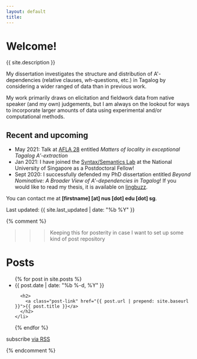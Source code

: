 ```yaml
---
layout: default
title:
---
```


# Welcome!
{{ site.description }}

My dissertation investigates the structure and distribution of A'-dependencies (relative clauses, _wh_-questions, etc.) in Tagalog by considering a wider ranged of data than in previous work.

My work primarily draws on elicitation and fieldwork data from native speaker (and my own) judgements, but I am always on the lookout for ways to incorporate larger amounts of data using experimental and/or computational methods.

## Recent and upcoming
- May 2021: Talk at [AFLA 28](https://lingconf.com/afla28) entitled _Matters of locality in exceptional Tagalog A′-extraction_
- Jan 2021: I have joined the [Syntax/Semantics Lab](https://mitcho.com/lab/) at the National University of Singapore as a Postdoctoral Fellow!
- Sept 2020: I successfully defended my PhD dissertation entitled _Beyond Nominative: A Broader View of A'-dependencies in Tagalog_! If you would like to read my thesis, it is available on [lingbuzz](https://lingbuzz.net/lingbuzz/005856).


You can contact me at **[firstname] [at] nus [dot] edu [dot] sg**.

Last updated: {{ site.last_updated | date: "%b %Y" }}









{% comment %}
>>> Keeping this for posterity in case I want to set up some kind of post repository
<h1 class="page-heading">Posts</h1>

<ul class="post-list">
  {% for post in site.posts %}
    <li>
      <span class="post-meta">{{ post.date | date: "%b %-d, %Y" }}</span>

      <h2>
        <a class="post-link" href="{{ post.url | prepend: site.baseurl }}">{{ post.title }}</a>
      </h2>
    </li>
  {% endfor %}
</ul>

<p class="rss-subscribe">subscribe <a href="{{ "/feed.xml" | prepend: site.baseurl }}">via RSS</a></p>
{% endcomment %}
